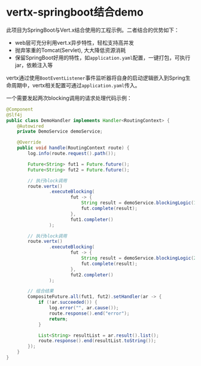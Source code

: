 # vertx-springboot结合demo

此项目为SpringBoot与Vert.x结合使用的工程示例。二者结合的优势如下：

- web层可充分利用vert.x异步特性，轻松支持高并发
- 抛弃笨重的Tomcat(Servlet), 大大降低资源消耗
- 保留SpringBoot好用的特性，如`application.yaml`配置，一键打包，可执行jar，依赖注入等



vertx通过使用`BootEventListener`事件监听器将自身的启动逻辑嵌入到Spring生命周期中，vertx相关配置可通过`application.yaml`传入。



一个需要发起两次blocking调用的请求处理代码示例：

```java
@Component
@Slf4j
public class DemoHandler implements Handler<RoutingContext> {
    @Autowired
    private DemoService demoService;

    @Override
    public void handle(RoutingContext route) {
        log.info(route.request().path());

        Future<String> fut1 = Future.future();
        Future<String> fut2 = Future.future();

        // 执行block调用
        route.vertx()
                .executeBlocking(
                        fut -> {
                            String result = demoService.blockingLogic(1);
                            fut.complete(result);
                        },
                        fut1.completer()
                );

        // 执行block调用
        route.vertx()
                .executeBlocking(
                        fut -> {
                            String result = demoService.blockingLogic(2);
                            fut.complete(result);
                        },
                        fut2.completer()
                );

        // 组合结果
        CompositeFuture.all(fut1, fut2).setHandler(ar -> {
            if (!ar.succeeded()) {
                log.error("", ar.cause());
                route.response().end("error");
                return;
            }

            List<String> resultList = ar.result().list();
            route.response().end(resultList.toString());
        });
    }
}
```

